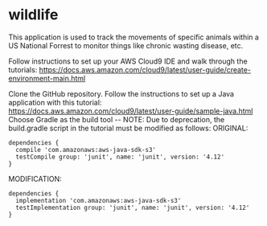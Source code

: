 # wildlife
This application is used to track the movements of specific animals within a US National Forrest to monitor things like chronic wasting disease, etc.

Follow instructions to set up your AWS Cloud9 IDE and walk through the tutorials: https://docs.aws.amazon.com/cloud9/latest/user-guide/create-environment-main.html

Clone the GitHub repository.
Follow the instructions to set up a Java application with this tutorial: https://docs.aws.amazon.com/cloud9/latest/user-guide/sample-java.html 
Choose Gradle as the build tool
-- NOTE: Due to deprecation, the build.gradle script in the tutorial must be modified as follows:
   ORIGINAL:
   
    dependencies {
      compile 'com.amazonaws:aws-java-sdk-s3'
      testCompile group: 'junit', name: 'junit', version: '4.12'
    }

  MODIFICATION:
  
    dependencies {
      implementation 'com.amazonaws:aws-java-sdk-s3'
      testImplementation group: 'junit', name: 'junit', version: '4.12'
    }
